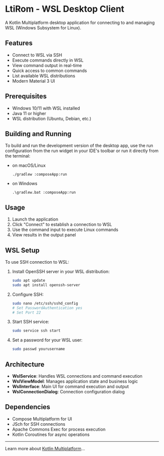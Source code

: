 # LtiRom - WSL Desktop Client

A Kotlin Multiplatform desktop application for connecting to and managing WSL (Windows Subsystem for Linux).

## Features

- Connect to WSL via SSH
- Execute commands directly in WSL
- View command output in real-time
- Quick access to common commands
- List available WSL distributions
- Modern Material 3 UI

## Prerequisites

- Windows 10/11 with WSL installed
- Java 11 or higher
- WSL distribution (Ubuntu, Debian, etc.)

## Building and Running

To build and run the development version of the desktop app, use the run configuration from the run widget
in your IDE's toolbar or run it directly from the terminal:
- on macOS/Linux
  ```shell
  ./gradlew :composeApp:run
  ```
- on Windows
  ```shell
  .\gradlew.bat :composeApp:run
  ```

## Usage

1. Launch the application
2. Click "Connect" to establish a connection to WSL
3. Use the command input to execute Linux commands
4. View results in the output panel

## WSL Setup

To use SSH connection to WSL:

1. Install OpenSSH server in your WSL distribution:
   ```bash
   sudo apt update
   sudo apt install openssh-server
   ```

2. Configure SSH:
   ```bash
   sudo nano /etc/ssh/sshd_config
   # Set PasswordAuthentication yes
   # Set Port 22
   ```

3. Start SSH service:
   ```bash
   sudo service ssh start
   ```

4. Set a password for your WSL user:
   ```bash
   sudo passwd yourusername
   ```

## Architecture

- **WslService**: Handles WSL connections and command execution
- **WslViewModel**: Manages application state and business logic
- **WslInterface**: Main UI for command execution and output
- **WslConnectionDialog**: Connection configuration dialog

## Dependencies

- Compose Multiplatform for UI
- JSch for SSH connections
- Apache Commons Exec for process execution
- Kotlin Coroutines for async operations

---

Learn more about [Kotlin Multiplatform](https://www.jetbrains.com/help/kotlin-multiplatform-dev/get-started.html)…